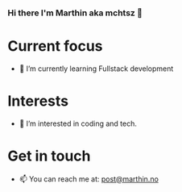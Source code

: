 ### Hi there I'm Marthin aka mchtsz 👋

<!--
**mchtsz/mchtsz** is a ✨ _special_ ✨ repository because its `README.md` (this file) appears on your GitHub profile.

Here are some ideas to get you started:

- 🔭 I’m currently working on ...
- 🌱 I’m currently learning ...
- 👯 I’m looking to collaborate on ...
- 🤔 I’m looking for help with ...
- 💬 Ask me about ...
- 📫 How to reach me: ...
- 😄 Pronouns: ...
- ⚡ Fun fact: ...
-->
# Current focus
- 🌱 I’m currently learning Fullstack development
  
# Interests
- 👀 I’m interested in coding and tech.
  
# Get in touch
- 📫 You can reach me at: post@marthin.no
